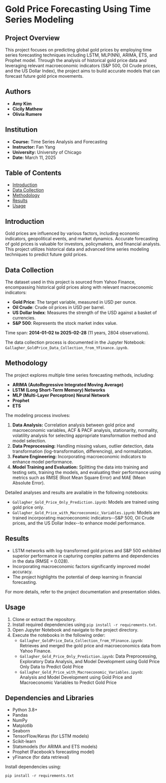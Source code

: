 # Gold Price Forecasting Using Time Series Modeling

## Project Overview
This project focuses on predicting global gold prices by employing time series forecasting techniques including LSTM, MLP(NN), ARIMA, ETS, and Prophet model. Through the analysis of historical gold price data and leveraging relevant macroeconomic indicators (S&P 500, Oil Crude prices, and the US Dollar Index), the project aims to build accurate models that can forecast future gold price movements.

## Authors
- **Amy Kim**
- **Cicily Mathew**
- **Olivia Rumere**

## Institution
- **Course:** Time Series Analysis and Forecasting
- **Instructor:** Fan Yang
- **University:** University of Chicago
- **Date:** March 11, 2025

## Table of Contents
- [Introduction](#introduction)
- [Data Collection](#data-collection)
- [Methodology](#methodology)
- [Results](#results)
- [Usage](#usage)

## Introduction
Gold prices are influenced by various factors, including economic indicators, geopolitical events, and market dynamics. Accurate forecasting of gold prices is valuable for investors, policymakers, and financial analysts. This project utilizes historical data and advanced time series modeling techniques to predict future gold prices.

## Data Collection
The dataset used in this project is sourced from Yahoo Finance, encompassing historical gold prices along with relevant macroeconomic indicators: 
- **Gold Price**: The target variable, measured in USD per ounce.
- **Oil Crude**: Crude oil prices in USD per barrel.
- **US Dollar Index**: Measures the strength of the USD against a basket of currencies.
- **S&P 500**: Represents the stock market index value.

Time span: **2014-01-02 to 2025-02-28** (11 years, 2804 observations).

The data collection process is documented in the Jupyter Notebook: `Gallagher_GoldPrice_Data_Collection_from_YFinance.ipynb`.

## Methodology
The project explores multiple time series forecasting methods, including:

- **ARIMA (AutoRegressive Integrated Moving Average)** 
- **LSTM (Long Short-Term Memory) Networks**
- **MLP (Multi-Layer Perceptron) Neural Network**
- **Prophet** 
- **ETS** 

The modeling process involves:

1. **Data Analysis:** Correlation analysis between gold price and macroeconomic variables, ACF & PACF analysis, stationarity, normality, volatility analysis for selecting appropriate transformation method and model selection.
2. **Data Preprocessing:** Handling missing values, outlier detection, data transformation (log-transformation, differencing), and normalization.
3. **Feature Engineering:** Incorporating macroeconomic indicators to enhance model performance.
4. **Model Training and Evaluation:** Splitting the data into training and testing sets, training the models, and evaluating their performance using metrics such as RMSE (Root Mean Square Error) and MAE (Mean Absolute Error).

Detailed analyses and results are available in the following notebooks:

- `Gallagher_Gold_Price_Only_Prediction.ipynb`: Models are trained using gold price only.
- `Gallagher_Gold_Price_with_Macroeconomic_Variables.ipynb`: Models are trained incorporating macroeconomic indicators--S&P 500, Oil Crude prices, and the US Dollar Index--to enhance model performance.

## Results
- LSTM networks with log-transformed gold prices and S&P 500 exhibited superior performance in capturing complex patterns and dependencies in the data (RMSE = 0.028).
- Incorporating macroeconomic factors significantly improved model accuracy.
- The project highlights the potential of deep learning in financial forecasting.

For more details, refer to the project documentation and presentation slides.

## Usage
1. Clone or extract the repository.
2. Install required dependencies using `pip install -r requirements.txt`.
3. Open Jupyter Notebook and navigate to the project directory.
4. Execute the notebooks in the following order:
   - `Gallagher_GoldPrice_Data_Collection_from_YFinance.ipynb`: Retrieves and merged the gold price and macroeconomics data from Yahoo Finance.
   - `Gallagher_Gold_Price_Only_Prediction.ipynb`: Data Preprocessing, Exploratory Data Analysis, and Model Development using Gold Price Only Data to Predict Gold Price
   - `Gallagher_Gold_Price_with_Macroeconomic_Variables.ipynb`: Analysis and Model Development using Gold Price and Macroeconomic Variables to Predict Gold Price

## Dependencies and Libraries
- Python 3.8+
- Pandas
- NumPy
- Matplotlib
- Seaborn
- TensorFlow/Keras (for LSTM models)
- Scikit-learn
- Statsmodels (for ARIMA and ETS models)
- Prophet (Facebook’s forecasting model)
- yFinance (for data retrieval)

Install dependencies using:
```
pip install -r requirements.txt
```
